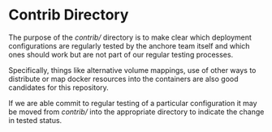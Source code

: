 # Contrib Directory

The purpose of the _contrib/_ directory is to make clear which deployment configurations are regularly tested by the anchore team itself and which ones should work but are not part of our regular testing processes.

Specifically, things like alternative volume mappings, use of other ways to distribute or map docker resources into the containers are also good candidates for this repository.

If we are able commit to regular testing of a particular configuration it may be moved from _contrib/_ into the appropriate directory to indicate the change in tested status.
